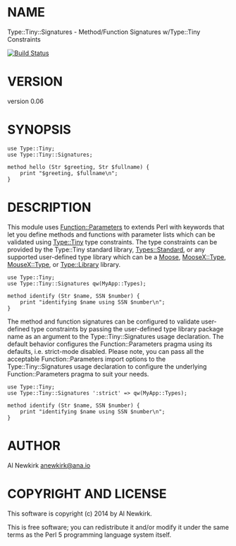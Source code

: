 # NAME

Type::Tiny::Signatures - Method/Function Signatures w/Type::Tiny Constraints

[![Build Status](https://travis-ci.org/alnewkirk/Type-Tiny-Signatures.png?branch=master)](https://travis-ci.org/alnewkirk/Type-Tiny-Signatures)

# VERSION

version 0.06

# SYNOPSIS

    use Type::Tiny;
    use Type::Tiny::Signatures;

    method hello (Str $greeting, Str $fullname) {
        print "$greeting, $fullname\n";
    }

# DESCRIPTION

This module uses [Function::Parameters](https://metacpan.org/pod/Function::Parameters) to extends Perl with keywords that
let you define methods and functions with parameter lists which can be validated
using [Type::Tiny](https://metacpan.org/pod/Type::Tiny) type constraints. The type constraints can be provided by
the Type::Tiny standard library, [Types::Standard](https://metacpan.org/pod/Types::Standard), or any supported
user-defined type library which can be a [Moose](https://metacpan.org/pod/Moose), [MooseX::Type](https://metacpan.org/pod/MooseX::Type),
[MouseX::Type](https://metacpan.org/pod/MouseX::Type), or [Type::Library](https://metacpan.org/pod/Type::Library) library.

    use Type::Tiny;
    use Type::Tiny::Signatures qw(MyApp::Types);

    method identify (Str $name, SSN $number) {
        print "identifying $name using SSN $number\n";
    }

The method and function signatures can be configured to validate user-defined
type constraints by passing the user-defined type library package name as an
argument to the Type::Tiny::Signatures usage declaration. The default behavior
configures the Function::Parameters pragma using its defaults, i.e. strict-mode
disabled. Please note, you can pass all the acceptable Function::Parameters
import options to the Type::Tiny::Signatures usage declaration to configure the
underlying Function::Parameters pragma to suit your needs.

    use Type::Tiny;
    use Type::Tiny::Signatures ':strict' => qw(MyApp::Types);

    method identify (Str $name, SSN $number) {
        print "identifying $name using SSN $number\n";
    }

# AUTHOR

Al Newkirk <anewkirk@ana.io>

# COPYRIGHT AND LICENSE

This software is copyright (c) 2014 by Al Newkirk.

This is free software; you can redistribute it and/or modify it under
the same terms as the Perl 5 programming language system itself.
